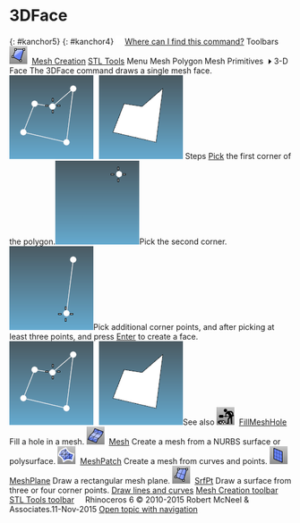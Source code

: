 ---
---


# 3DFace
{: #kanchor5}
{: #kanchor4}
 [![images/transparent.gif](images/transparent.gif)Where can I find this command?](javascript:void(0);) Toolbars
![images/3dface.png](images/3dface.png) [Mesh Creation](mesh-creation-toolbar.html)  [STL Tools](stl-tools-toolbar.html) 
Menu
Mesh
Polygon Mesh Primitives![images/menuarrow.gif](images/menuarrow.gif)
3-D Face
The 3DFace command draws a single mesh face.
![images/3dface-009.png](images/3dface-009.png)
Steps
 [Pick](pick-location.html) the first corner of the polygon.![images/3dface-002.png](images/3dface-002.png)Pick the second corner.![images/3dface-003.png](images/3dface-003.png)Pick additional corner points, and after picking at least three points, and press [Enter](enter-key.html) to create a face.![images/3dface-009.png](images/3dface-009.png)See also
![images/fillmeshhole.png](images/fillmeshhole.png) [FillMeshHole](fillmeshhole.html) 
Fill a hole in a mesh.
![images/mesh.png](images/mesh.png) [Mesh](mesh.html) 
Create a mesh from a NURBS surface or polysurface.
![images/meshpatch.png](images/meshpatch.png) [MeshPatch](meshpatch.html) 
Create a mesh from curves and points.
![images/meshplane.png](images/meshplane.png) [MeshPlane](meshplane.html) 
Draw a rectangular mesh plane.
![images/srfpt.png](images/srfpt.png) [SrfPt](srfpt.html) 
Draw a surface from three or four corner points.
 [Draw lines and curves](sak-curve.html) 
 [Mesh Creation toolbar](mesh-creation-toolbar.html) 
 [STL Tools toolbar](stl-tools-toolbar.html) 
&#160;
&#160;
Rhinoceros 6 © 2010-2015 Robert McNeel &amp; Associates.11-Nov-2015
 [Open topic with navigation](3dface.html) 


